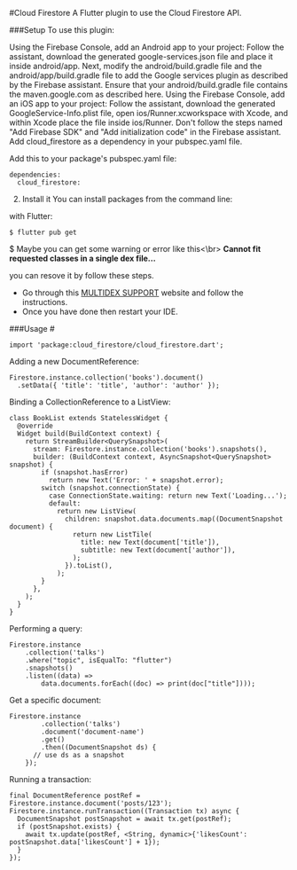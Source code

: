 #Cloud Firestore
A Flutter plugin to use the Cloud Firestore API.

###Setup
To use this plugin:

Using the Firebase Console, add an Android app to your project: Follow the assistant, download the generated google-services.json file and place it inside android/app. Next, modify the android/build.gradle file and the android/app/build.gradle file to add the Google services plugin as described by the Firebase assistant. Ensure that your android/build.gradle file contains the maven.google.com as described here.
Using the Firebase Console, add an iOS app to your project: Follow the assistant, download the generated GoogleService-Info.plist file, open ios/Runner.xcworkspace with Xcode, and within Xcode place the file inside ios/Runner. Don't follow the steps named "Add Firebase SDK" and "Add initialization code" in the Firebase assistant.
Add cloud_firestore as a dependency in your pubspec.yaml file.

Add this to your package's pubspec.yaml file:

````
dependencies:
  cloud_firestore:
````
2. Install it
You can install packages from the command line:

with Flutter:

````
$ flutter pub get
````

$ Maybe you can get some warning or error like this<\br>
**Cannot fit requested classes in a single dex file...**

you can resove it by follow these steps.
 - Go through this [MULTIDEX SUPPORT](https://developer.android.com/studio/build/multidex) website and follow the instructions.
 - Once you have done then restart your IDE.

###Usage #
````
import 'package:cloud_firestore/cloud_firestore.dart';
````
Adding a new DocumentReference:
````
Firestore.instance.collection('books').document()
  .setData({ 'title': 'title', 'author': 'author' });
````
Binding a CollectionReference to a ListView:
````
class BookList extends StatelessWidget {
  @override
  Widget build(BuildContext context) {
    return StreamBuilder<QuerySnapshot>(
      stream: Firestore.instance.collection('books').snapshots(),
      builder: (BuildContext context, AsyncSnapshot<QuerySnapshot> snapshot) {
        if (snapshot.hasError)
          return new Text('Error: ' + snapshot.error);
        switch (snapshot.connectionState) {
          case ConnectionState.waiting: return new Text('Loading...');
          default:
            return new ListView(
              children: snapshot.data.documents.map((DocumentSnapshot document) {
                return new ListTile(
                  title: new Text(document['title']),
                  subtitle: new Text(document['author']),
                );
              }).toList(),
            );
        }
      },
    );
  }
}
````
Performing a query:

````
Firestore.instance
    .collection('talks')
    .where("topic", isEqualTo: "flutter")
    .snapshots()
    .listen((data) =>
        data.documents.forEach((doc) => print(doc["title"])));
````
Get a specific document:

````
Firestore.instance
        .collection('talks')
        .document('document-name')
        .get()
        .then((DocumentSnapshot ds) {
      // use ds as a snapshot
    });
````
Running a transaction:

````
final DocumentReference postRef = Firestore.instance.document('posts/123');
Firestore.instance.runTransaction((Transaction tx) async {
  DocumentSnapshot postSnapshot = await tx.get(postRef);
  if (postSnapshot.exists) {
    await tx.update(postRef, <String, dynamic>{'likesCount': postSnapshot.data['likesCount'] + 1});
  }
});
````